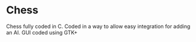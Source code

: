 # Chess
Chess fully coded in C.
Coded in a way to allow easy integration for adding an AI.
GUI coded using GTK+
